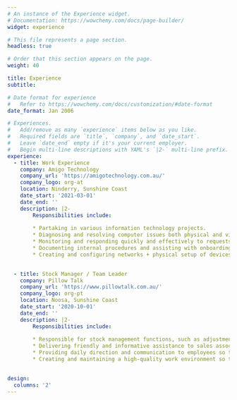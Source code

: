 ```yaml
---
# An instance of the Experience widget.
# Documentation: https://wowchemy.com/docs/page-builder/
widget: experience

# This file represents a page section.
headless: true

# Order that this section appears on the page.
weight: 40

title: Experience
subtitle:

# Date format for experience
#   Refer to https://wowchemy.com/docs/customization/#date-format
date_format: Jan 2006

# Experiences.
#   Add/remove as many `experience` items below as you like.
#   Required fields are `title`, `company`, and `date_start`.
#   Leave `date_end` empty if it's your current employer.
#   Begin multi-line descriptions with YAML's `|2-` multi-line prefix.
experience:
  - title: Work Experience
    company: Amigo Technology
    company_url: 'https://amigotechnology.com.au/'
    company_logo: org-at
    location: Ninderry, Sunshine Coast
    date_start: '2021-03-01'
    date_end: ''
    description: |2-
        Responsibilities include:
        
        * Partaking in various information technology projects.
        * Diagnosing and resolving computer issues both physical and virtual. 
        * Monitoring and responding quickly and effectively to requests received through the IT helpdesk.
        * Documenting internal procedures and assisting with onboarding.
        * Creating and configuring networks + physical setup of devices, (routers, etc.)

        
  - title: Stock Manager / Team Leader
    company: Pillow Talk
    company_url: 'https://www.pillowtalk.com.au/'
    company_logo: org-pt
    location: Noosa, Sunshine Coast
    date_start: '2020-10-01'
    date_end: ''
    description: |2-
        Responsibilities include:
        
        * Responsible for stock management functions, such as adjustments, discrepancies, scanning & counting, in addition to supervisory duties.
        * Delivering friendly and informative assistance to sales associates and managers that encourage best practices in team communication, project planning, operational excellence, and teamwork.
        * Providing daily direction and communication to employees so that customer service issues are answered in a timely, efficient and knowledgeable manner. 
        * Creating and maintaining a high-quality work environment so team members are motivated to perform at their highest level.
  

design:
  columns: '2'
---
```

